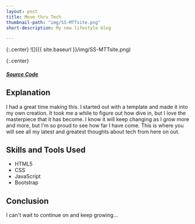 ```yaml
---
layout: post
title: Move thru Tech
thumbnail-path: "img/SS-MTTsite.png"
short-description: My new lifestyle blog

---
```


{:.center}
![]({{ site.baseurl }}/img/SS-MTTsite.png)

{:.center}
<h5>
  <a href="https://github.com/sabrown84/Bootstrap-MtT" class="button">
    Source Code
    <i class="fa fa-fw fa-github"></i>
  </a>
</h5>

## Explanation

I had a great time making this. I started out with a template and made it into my own creation. It took me a while to figure out how dive in, but I love the masterpiece that it has become. I know it will keep changing as I grow more and more, but I'm so proud to see how far I have come. This is where you will see all my latest and greatest thoughts about tech from here on out.

## Skills and Tools Used

* HTML5
* CSS
* JavaScript
* Bootstrap


## Conclusion

I can't wait to continue on and keep growing...
